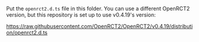 Put the `openrct2.d.ts` file in this folder. You can use a different OpenRCT2 version, but this repository is set up to use v0.4.19's version:

https://raw.githubusercontent.com/OpenRCT2/OpenRCT2/v0.4.19/distribution/openrct2.d.ts
